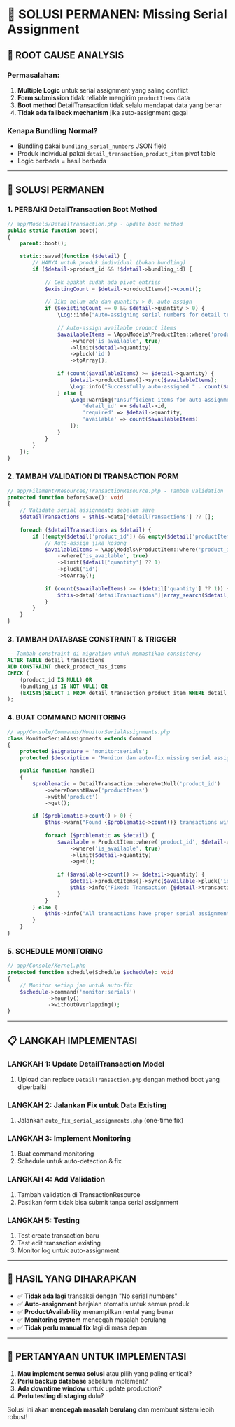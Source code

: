 # 🔧 SOLUSI PERMANEN: Missing Serial Assignment

## 🎯 ROOT CAUSE ANALYSIS

### Permasalahan:
1. **Multiple Logic** untuk serial assignment yang saling conflict
2. **Form submission** tidak reliable mengirim `productItems` data
3. **Boot method** DetailTransaction tidak selalu mendapat data yang benar
4. **Tidak ada fallback mechanism** jika auto-assignment gagal

### Kenapa Bundling Normal?
- Bundling pakai `bundling_serial_numbers` JSON field
- Produk individual pakai `detail_transaction_product_item` pivot table
- Logic berbeda = hasil berbeda

---

## 🚀 SOLUSI PERMANEN

### **1. PERBAIKI DetailTransaction Boot Method**

```php
// app/Models/DetailTransaction.php - Update boot method
public static function boot()
{
    parent::boot();

    static::saved(function ($detail) {
        // HANYA untuk produk individual (bukan bundling)
        if ($detail->product_id && !$detail->bundling_id) {
            
            // Cek apakah sudah ada pivot entries
            $existingCount = $detail->productItems()->count();
            
            // Jika belum ada dan quantity > 0, auto-assign
            if ($existingCount == 0 && $detail->quantity > 0) {
                \Log::info("Auto-assigning serial numbers for detail transaction {$detail->id}");
                
                // Auto-assign available product items
                $availableItems = \App\Models\ProductItem::where('product_id', $detail->product_id)
                    ->where('is_available', true)
                    ->limit($detail->quantity)
                    ->pluck('id')
                    ->toArray();
                
                if (count($availableItems) >= $detail->quantity) {
                    $detail->productItems()->sync($availableItems);
                    \Log::info("Successfully auto-assigned " . count($availableItems) . " items");
                } else {
                    \Log::warning("Insufficient items for auto-assignment", [
                        'detail_id' => $detail->id,
                        'required' => $detail->quantity,
                        'available' => count($availableItems)
                    ]);
                }
            }
        }
    });
}
```

### **2. TAMBAH VALIDATION DI TRANSACTION FORM**

```php
// app/Filament/Resources/TransactionResource.php - Tambah validation
protected function beforeSave(): void
{
    // Validate serial assignments sebelum save
    $detailTransactions = $this->data['detailTransactions'] ?? [];
    
    foreach ($detailTransactions as $detail) {
        if (!empty($detail['product_id']) && empty($detail['productItems'])) {
            // Auto-assign jika kosong
            $availableItems = \App\Models\ProductItem::where('product_id', $detail['product_id'])
                ->where('is_available', true)
                ->limit($detail['quantity'] ?? 1)
                ->pluck('id')
                ->toArray();
                
            if (count($availableItems) >= ($detail['quantity'] ?? 1)) {
                $this->data['detailTransactions'][array_search($detail, $detailTransactions)]['productItems'] = $availableItems;
            }
        }
    }
}
```

### **3. TAMBAH DATABASE CONSTRAINT & TRIGGER**

```sql
-- Tambah constraint di migration untuk memastikan consistency
ALTER TABLE detail_transactions 
ADD CONSTRAINT check_product_has_items 
CHECK (
    (product_id IS NULL) OR 
    (bundling_id IS NOT NULL) OR 
    (EXISTS(SELECT 1 FROM detail_transaction_product_item WHERE detail_transaction_id = id))
);
```

### **4. BUAT COMMAND MONITORING**

```php
// app/Console/Commands/MonitorSerialAssignments.php
class MonitorSerialAssignments extends Command
{
    protected $signature = 'monitor:serials';
    protected $description = 'Monitor dan auto-fix missing serial assignments';

    public function handle()
    {
        $problematic = DetailTransaction::whereNotNull('product_id')
            ->whereDoesntHave('productItems')
            ->with('product')
            ->get();

        if ($problematic->count() > 0) {
            $this->warn("Found {$problematic->count()} transactions without serial assignments");
            
            foreach ($problematic as $detail) {
                $available = ProductItem::where('product_id', $detail->product_id)
                    ->where('is_available', true)
                    ->limit($detail->quantity)
                    ->get();
                
                if ($available->count() >= $detail->quantity) {
                    $detail->productItems()->sync($available->pluck('id'));
                    $this->info("Fixed: Transaction {$detail->transaction_id} - {$detail->product->name}");
                }
            }
        } else {
            $this->info("All transactions have proper serial assignments");
        }
    }
}
```

### **5. SCHEDULE MONITORING**

```php
// app/Console/Kernel.php
protected function schedule(Schedule $schedule): void
{
    // Monitor setiap jam untuk auto-fix
    $schedule->command('monitor:serials')
             ->hourly()
             ->withoutOverlapping();
}
```

---

## 📋 LANGKAH IMPLEMENTASI

### **LANGKAH 1: Update DetailTransaction Model**
1. Upload dan replace `DetailTransaction.php` dengan method boot yang diperbaiki

### **LANGKAH 2: Jalankan Fix untuk Data Existing** 
1. Jalankan `auto_fix_serial_assignments.php` (one-time fix)

### **LANGKAH 3: Implement Monitoring**
1. Buat command monitoring
2. Schedule untuk auto-detection & fix

### **LANGKAH 4: Add Validation**
1. Tambah validation di TransactionResource
2. Pastikan form tidak bisa submit tanpa serial assignment

### **LANGKAH 5: Testing**
1. Test create transaction baru
2. Test edit transaction existing  
3. Monitor log untuk auto-assignment

---

## 🎯 HASIL YANG DIHARAPKAN

- ✅ **Tidak ada lagi** transaksi dengan "No serial numbers"
- ✅ **Auto-assignment** berjalan otomatis untuk semua produk
- ✅ **ProductAvailability** menampilkan rental yang benar
- ✅ **Monitoring system** mencegah masalah berulang
- ✅ **Tidak perlu manual fix** lagi di masa depan

---

## 🚨 PERTANYAAN UNTUK IMPLEMENTASI

1. **Mau implement semua solusi** atau pilih yang paling critical?
2. **Perlu backup database** sebelum implement?
3. **Ada downtime window** untuk update production?
4. **Perlu testing di staging** dulu?

Solusi ini akan **mencegah masalah berulang** dan membuat sistem lebih robust!
